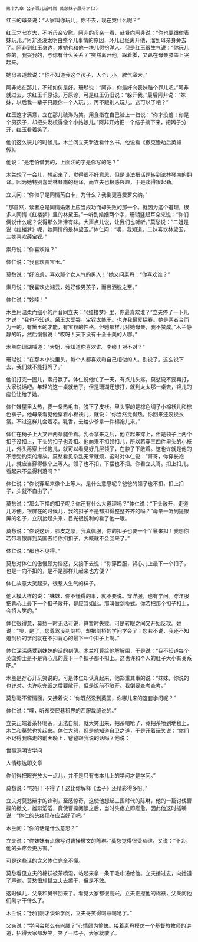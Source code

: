     第十九章 公子哥儿话时尚 莫愁妹子展辩才(3) 

   红玉的母亲说：“人家叫你玩儿，你不去，现在哭什么呢？”

   红玉才七岁大，不听母亲安慰。阿非的母亲一看，赶紧向阿非说：“你也要跟你表妹玩儿。”阿非还没太明白整个儿事情的原因，环儿已经离开他，溜到母亲身旁去了。阿非到红玉身边，求她也和他一块儿假扮洋人，但是红玉很生气说：“你玩儿你的，我哭我的，与你有什么关系？”突然离开他，跺着脚，又趴在母亲膝盖上哭起来。

   她母亲道歉说：“你不知道我这个孩子，人个儿小，脾气蛮大。”

   阿非站在那儿，不知如何是好。珊瑚说：“阿非，你最好向表妹赔个罪儿吧。”阿非就过去，求红玉千原谅，万原谅，可是红玉仍旧说：“躲开我。”最后阿非说：“妹妹，以后我一辈子只跟你一个人玩儿，再不跟别人玩儿。这可以了吧？”

   红玉这才满意，立在那儿破涕为笑。用食指在自己脸上一扫说：“你才没羞！你是个男孩子，却把头发梳得像个小姑娘儿。”阿非开始把一个结子摘下来，把辫子分开，红玉看着笑了。

   他们这么玩儿的时候儿，木兰问立夫新近看什么书，他说看《撤克逊劫后英雄传》。

   他说：“是老伯借我的，上面注的字是你写的吧？”

   木兰想了一会儿，想起来了，觉得很不好意思，但是设法把话题转到论林琴南的翻译。因为她特别喜爱林琴南的翻译，而立夫也极感兴趣，于是谈得很起劲。

   立夫问：“你似乎是同情芮白卡，为什么？我倒更喜爱罗文纳。”

   “那自然，读者总是同情婚姻上应当成功而却失败的那一个。就因为这个道理，很多人同情《红楼梦》里的林黛玉。”一听到婚姻两个字，珊瑚竖起耳朵来说：“你们俩说什么呢？说得那么津津有味。大声点儿说，让我们也听听。”莫愁说：“二姐是说《红楼梦》呢，她同情的是林黛玉。”体仁问：“噢，我知道。二妹喜欢林黛玉，三妹喜欢薛宝钗。”

   素丹说：“你喜欢谁？”

   体仁说：“我喜欢贾宝玉。”

   莫愁说：“好没羞，喜欢那个女人气的男人！”她又问素丹：“你喜欢谁？”

   素丹说：“我喜欢史湘云，她好像男孩子，而且洒脱之至。”

   体仁说：“妙哇！”

   木兰用温柔而细小的声音同立夫：“《红楼梦》里，你最喜欢谁？”立夫停了一下儿才说：“我也不知道。黛玉太爱哭。宝钗太能干。也许我最爱探春。她是两者合而为一的。有黛玉的才能，有宝钗的性格。但她那样儿对她母亲，我不赞成。”木兰静静的听，然后慢慢说：“哎呀！天下没有十全十美的人哪。”

   木兰向珊瑚喊道：“大姐，我知道你喜欢谁。李绔！对不对？”

   珊瑚说：“在那本小说里头，每个人都喜欢和自己相似的人。别说了。这么说下去，我们就不能打牌了。”

   他们打完一圈儿，素丹赢了。体仁说他忙了一天，有点儿头疼。莫愁说不要再打，大家说话吧。年轻的这一桌就散了。但是珊瑚还想打，就到太太那一桌去，锦儿的座位让给了她。

   体仁嫌屋里太热，要一条热毛巾，脱下了皮袄。里头穿的是棕色绸子小棉袄儿和棕色裤子。他母亲看见他穿着小棉袄儿，就说：“你当然觉得热，你回来还没换衣裳。不过这样儿会着凉。乳香，去给少爷拿一件棉袍儿来。”

   体仁在椅子上大叉开两条腿坐着。乳香拿来之后，他立起来穿上，但是领子上两个扣子没扣上，下头的扣子也没扣。他向来不扣领扣儿，所以若穿三四件里头的小袄儿，外头再穿上长袍儿，就可以看见好几层领子，在脖子下敞着。这也许就是他的不愿受约束的缘故。莫愁看见杂乱无章就烦，这时对体仁说：“哥哥，你穿长袍儿，就应当穿得像个上等人。领子也不扣，下摆也不扣。你看立夫哥。扣上扣儿，看起来不显得利落吗？”

   体仁说；“你说穿起来像个上等人。是什么意思呢？爸爸的领子也不扣，扣上扣子，头就不自由了。”

   莫愁说：“那么下摆的扣子呢？你还有什么大道理吗？”体仁说：“下头敞开，走道儿方便。银屏在的时候儿，我的扣子不是都扣得整整齐齐的吗？”母亲一听到提银屏的名子，立刻抬起头来，目光很锐利的看了他一眼。

   莫愁说：“你说这话，脸皮之厚，我真佩服，你的扣子也要一个丫鬟来扣！我想你若带着银屏到英国去给你扣扣子，大概就不会回来了。”

   体仁说：“那也不见得。”

   莫愁对体仁的傲慢颇为恼怒，又接下去说：“你穿西服，背心儿上最下一个扣子，也是一向不扣的，是不是那样儿起来也方便？”

   体仁故意大笑起来，很惹人生气的样子。

   他大模大样的说：“妹妹，你不懂得的事，就不要说。穿洋服，也有学问。穿洋服把背心上最下一个扣子敞开，是应当如此。那叫做剑桥式。你若把那个扣子扣上，会招人笑的。”

   体仁很得意，莫愁一时无话可说，算暂时失败。可是转眼之间又开始反攻。她说：“噢，是了，您尊驾没到剑桥，却把剑桥的学问学会了！您若不说，我还不知道剑桥的学问就在不扣背心的最下一个扣子上啊。”

   体仁深深感受到妹妹的话的刻薄。木兰打算给他解解围，于是说：“我不知道每个英国绅士是不是背心儿的最下一个扣子都不扣上。这也许和个人的肚子大小有关系吧。”

   木兰是存心开玩笑说的，可是体仁却认真起来，他郑重其事的说：“妹妹，你说的也许对。也许吃完饭之后要敞开，但是饭前不敞开。我倒要查考查考。”

   莫愁毫不留情面，又接着说：“你既然没到英国，你哪儿来的这套学问呢？”

   体仁说：“噢，听东交民巷租界的西服裁缝说的。”

   立夫正端着茶杯喝茶，无法自制，就大笑出来，把茶喝呛了，竟把茶喷到地毯上，木兰和莫愁也笑起来。体仁大怒，但是他知道自卫之道，于是开着玩笑说：“你们不记得我临走的前天晚上，爸爸跟我说的话吗？他说：

   世事洞明皆学问

   人情练达即文章

   你们得把眼光放大一点儿，并不是只有书本儿上的学问才是学问。”

   莫愁说：“哎呀！不得了！这比你解释《孟子》还精彩得多呀。”

   立夫对莫愁辩才的锋利，至感惊奇，这使他想起三国时代的陈琳，他的一篇讨伐曹操的檄文，雄辩滔滔，竟使曹操阅读之后，当时头疼立即痊愈。因此他这时插嘴说：“体仁的头疼现在应当好了吧。”

   木兰问：“你的话是什么意思？”

   立夫说：“你妹妹有点像写讨曹操檄文的陈琳。”莫愁觉得很受恭维，又说：“不会，他的头疼会更厉害。”

   可是这些话的含义体仁完全不懂。

   莫愁看见立夫的棉袄被茶喷湿，站起来拿一条干毛巾递给他。立夫接过去，向她道了声谢。莫愁很想替立夫去擦干，但是不敢。

   这时候儿，父亲和舅爷回来了。看见大家都很高兴，立夫正擦他的棉袄，父亲问他们刚才干什么了。

   木兰说：“我们刚才谈论学问，立夫哥笑得喝茶喝呛了。”

   父亲说：“学问会那么有兴趣？”心情颇为愉快。接着素丹模仿一个基督教牧师的讲道，招得大家都发笑，笑了一阵子，大家就散了。

